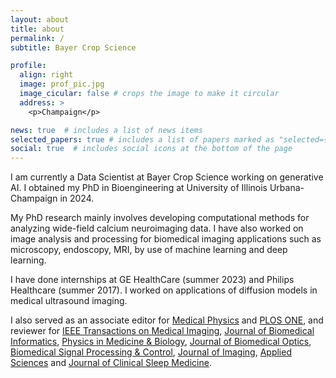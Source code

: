 ```yaml
---
layout: about
title: about
permalink: /
subtitle: Bayer Crop Science

profile:
  align: right
  image: prof_pic.jpg
  image_cicular: false # crops the image to make it circular
  address: >
    <p>Champaign</p>

news: true  # includes a list of news items
selected_papers: true # includes a list of papers marked as "selected={true}"
social: true  # includes social icons at the bottom of the page
---
```


I am currently a Data Scientist at Bayer Crop Science working on generative AI. I obtained my PhD in Bioengineering at University of Illinois Urbana-Champaign in 2024.

My PhD research mainly involves developing computational methods for analyzing wide-field calcium neuroimaging data. I have also worked on image analysis and processing for biomedical imaging applications such as microscopy, endoscopy, MRI, by use of machine learning and deep learning.

I have done internships at GE HealthCare (summer 2023) and Philips Healthcare (summer 2017). I worked on applications of diffusion models in medical ultrasound imaging.

I also served as an associate editor for [Medical Physics](https://aapm.onlinelibrary.wiley.com/journal/24734209) and [PLOS ONE](https://journals.plos.org/plosone/), and reviewer for [IEEE Transactions on Medical Imaging](https://ieeexplore.ieee.org/xpl/RecentIssue.jsp?punumber=42), [Journal of Biomedical Informatics](https://www.sciencedirect.com/journal/journal-of-biomedical-informatics), [Physics in Medicine & Biology](https://iopscience.iop.org/journal/0031-9155), [Journal of Biomedical Optics](https://www.spiedigitallibrary.org/journals/journal-of-biomedical-optics?SSO=1), [Biomedical Signal Processing & Control](https://www.journals.elsevier.com/biomedical-signal-processing-and-control), [Journal of Imaging](https://www.mdpi.com/journal/jimaging), [Applied Sciences](https://www.mdpi.com/journal/applsci) and [Journal of Clinical Sleep Medicine](https://jcsm.aasm.org/journal/jcsm).


